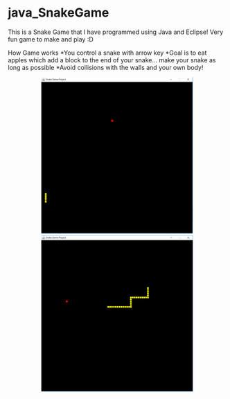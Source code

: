 # java_SnakeGame


This is a Snake Game that I have programmed using Java and Eclipse!
Very fun game to make and play :D

How Game works
*You control a snake with arrow key
*Goal is to eat apples which add a block to the end of your snake... make your snake as long as possible
*Avoid collisions with the walls and your own body!

<p align="center">
  <img src="https://github.com/programmerjojo/java_SnakeGame/blob/master/Snake/images/imgSnake1.png" width="350" title="hover text">
  <img src="https://github.com/programmerjojo/java_SnakeGame/blob/master/Snake/images/imgSnake2.png" width="350" alt="accessibility text">
</p>
